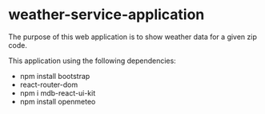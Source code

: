 # weather-service-application

The purpose of this web application is to show weather data for a given zip code.


This application using the following dependencies:
- npm install bootstrap
- react-router-dom
- npm i mdb-react-ui-kit
- npm install openmeteo